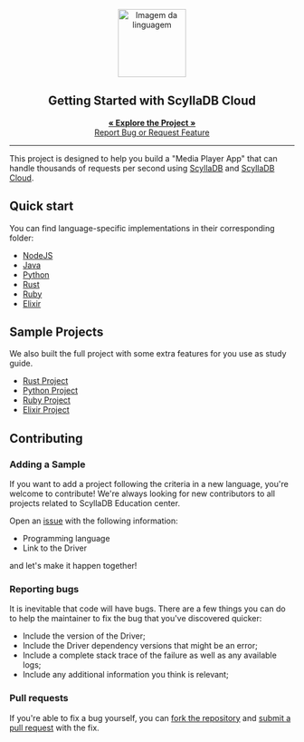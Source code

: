 

<!-- Title -->

<p align="center">
  <p align="center">
  <img src=".github/images/scylla-cloud.png" alt="Imagem da linguagem" width="120">
  </p>
  <h2 align="center"> Getting Started with ScyllaDB Cloud</h2>
  
  <p align="center">
    <a href="https://cloud-getting-started.scylladb.com">
        <strong>« Explore the Project »</strong>
    </a>
    <br />
    <a href="https://github.com/scylladb/scylla-cloud-getting-started/issues/new">Report Bug or Request Feature</a>
  </p>
</p>
<hr>


This project is designed to help you build a "Media Player App" that can handle thousands of requests per second using [ScyllaDB](https://github.com/scylladb/scylladb) and [ScyllaDB Cloud](https://www.scylladb.com/product/scylla-cloud/).

## Quick start

You can find language-specific implementations in their corresponding folder:

- [NodeJS](/docs/source/build-with-javascript.md)
- [Java](/docs/source/build-with-java.md)
- [Python](/docs/source/build-with-python.md)
- [Rust](/docs/source/build-with-rust.md)
- [Ruby](/docs/source/build-with-ruby.md)
- [Elixir](/docs/source/build-with-elixir.md)


## Sample Projects

We also built the full project with some extra features for you use as study guide.

- [Rust Project](/rust)
- [Python Project](/python)
- [Ruby Project](/ruby)
- [Elixir Project](/elixir)


## Contributing

### Adding a Sample

If you want to add a project following the criteria in a new language, you're welcome to contribute! We're always looking for new contributors to all projects related to ScyllaDB Education center. 

Open an [issue](https://github.com/scylladb/scylla-cloud-getting-started/issues/new) with the following information:

- Programming language
- Link to the Driver

and let's make it happen together!

### Reporting bugs

It is inevitable that code will have bugs. There are a few things you can do to
help the maintainer to fix the bug that you've discovered quicker:

* Include the version of the Driver;
* Include the Driver dependency versions that might be an error;
* Include a complete stack trace of the failure as well as any available logs;
* Include any additional information you think is relevant;

### Pull requests

If you're able to fix a bug yourself, you can [fork the repository](https://help.github.com/articles/fork-a-repo/) and [submit a pull request](https://help.github.com/articles/using-pull-requests/) with the fix.

